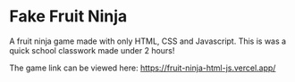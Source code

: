 # Fake Fruit Ninja
A fruit ninja game made with only HTML, CSS and Javascript. This is was a quick school classwork made under 2 hours!

The game link can be viewed here: https://fruit-ninja-html-js.vercel.app/
